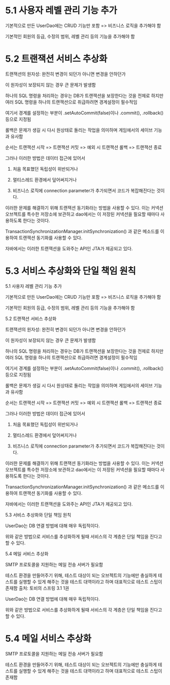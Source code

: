 # 5.1 사용자 레벨 관리 기능 추가

기본적으로 만든 UserDao에는 CRUD 기능만 포함 => 비즈니스 로직을 추가해야 함

기본적인 회원의 등급, 수정의 범위, 레벨 관리 등의 기능을 추가해야 함

 

# 5.2 트랜잭션 서비스 추상화

트랜잭션의 원자성: 완전히 변경이 되던가 아니면 변경을 안하던가 

이 원자성이 보장되지 않는 경우 큰 문제가 발생함

하나의 SQL 명령을 처리하는 경우는 DB가 트랜잭션을 보장한다는 것을 전제로 하지만 여러 SQL 명령을 하나의 트랜잭션으로 취급하려면 경계설정이 필수적임

 

여기서 경계를 설정하는 부분이 .setAutoCommit(false)이나 .commit(), .rollback() 등으로 지정됨

 

롤백은 문제가 생길 시 다시 원상태로 돌리는 작업을 의미하며 게임에서의 세이브 기능과 유사함

 

순서는 트랜잭션 시작 => 트랜잭션 커밋 => 예외 시 트랜잭션 롤백 => 트랜잭션 종료 

 

그러나 이러한 방법은 데이터 접근에 있어서

1. 처음 목표했던 독립성이 위반되거나

2. 멀티스레드 환경에서 덮어써지거나

3. 비즈니스 로직에 connection parameter가 추가되면서 코드가 복잡해진다는 것이다.

 

이러한 문제를 해결하기 위해 트랜잭션 동기화라는 방법을 사용할 수 있다. 이는 커넥션 오브젝트를 특수한 저장소에 보관하고 dao에서는 이 저장된 커넥션을 필요할 때마다 사용하도록 한다는 것이다. 

 

TransactionSynchronizationManager.initSynchronization() 과 같은 메소드를 이용하여 트랜잭션 동기화를 사용할 수 있다.

 

자바에서는 이러한 트랜잭션을 도와주는 API인 JTA가 제공되고 있다.

 

# 5.3 서비스 추상화와 단일 책임 원칙

5.1 사용자 레벨 관리 기능 추가

기본적으로 만든 UserDao에는 CRUD 기능만 포함 => 비즈니스 로직을 추가해야 함

기본적인 회원의 등급, 수정의 범위, 레벨 관리 등의 기능을 추가해야 함

 

5.2 트랜잭션 서비스 추상화

트랜잭션의 원자성: 완전히 변경이 되던가 아니면 변경을 안하던가 

이 원자성이 보장되지 않는 경우 큰 문제가 발생함

하나의 SQL 명령을 처리하는 경우는 DB가 트랜잭션을 보장한다는 것을 전제로 하지만 여러 SQL 명령을 하나의 트랜잭션으로 취급하려면 경계설정이 필수적임

 

여기서 경계를 설정하는 부분이 .setAutoCommit(false)이나 .commit(), .rollback() 등으로 지정됨

 

롤백은 문제가 생길 시 다시 원상태로 돌리는 작업을 의미하며 게임에서의 세이브 기능과 유사함

 

순서는 트랜잭션 시작 => 트랜잭션 커밋 => 예외 시 트랜잭션 롤백 => 트랜잭션 종료 

 

그러나 이러한 방법은 데이터 접근에 있어서

1. 처음 목표했던 독립성이 위반되거나

2. 멀티스레드 환경에서 덮어써지거나

3. 비즈니스 로직에 connection parameter가 추가되면서 코드가 복잡해진다는 것이다.

 

이러한 문제를 해결하기 위해 트랜잭션 동기화라는 방법을 사용할 수 있다. 이는 커넥션 오브젝트를 특수한 저장소에 보관하고 dao에서는 이 저장된 커넥션을 필요할 때마다 사용하도록 한다는 것이다. 

 

TransactionSynchronizationManager.initSynchronization() 과 같은 메소드를 이용하여 트랜잭션 동기화를 사용할 수 있다.

 

자바에서는 이러한 트랜잭션을 도와주는 API인 JTA가 제공되고 있다.

 

5.3 서비스 추상화와 단일 책임 원칙

UserDao는 DB 연결 방법에 대해 매우 독립적이다. 

 

위와 같은 방법으로 서비스를 추상화하게 될때 서비스의 각 계층은 단일 책임을 진다고 할 수 있다. 

 

5.4 메일 서비스 추상화 

SMTP 프로토콜을 지원하는 메일 전송 서버가 필요함

 

테스트 환경을 만들어주기 위해, 테스트 대상이 되는 오브젝트의 기능에만 충실하게 테스트를 실행할 수 있게 해주는 것을 테스트 대역이라고 하며 대표적으로 테스트 스텁이 존재함
출처: 토비의 스프링 3.1 1권

UserDao는 DB 연결 방법에 대해 매우 독립적이다. 

 

위와 같은 방법으로 서비스를 추상화하게 될때 서비스의 각 계층은 단일 책임을 진다고 할 수 있다. 

 

# 5.4 메일 서비스 추상화 

SMTP 프로토콜을 지원하는 메일 전송 서버가 필요함

 

테스트 환경을 만들어주기 위해, 테스트 대상이 되는 오브젝트의 기능에만 충실하게 테스트를 실행할 수 있게 해주는 것을 테스트 대역이라고 하며 대표적으로 테스트 스텁이 존재함
